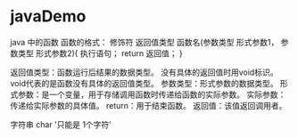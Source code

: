 # javaDemo
java 中的函数
函数的格式：
修饰符 返回值类型 函数名(参数类型 形式参数1， 参数类型 形式参数2){
    执行语句；
    return 返回值；
}

返回值类型：函数运行后结果的数据类型。 没有具体的返回值时用void标识。void代表的是函数没有具体的返回值类型。
参数类型：形式参数的数据类型。
形式参数：是一个变量，用于存储调用函数时传递给函数的实际参数。
实际参数：传递给实际参数的具体值。
return：用于结束函数。
返回值：该值返回调用者。


字符串
    char '只能是  1个字符'
